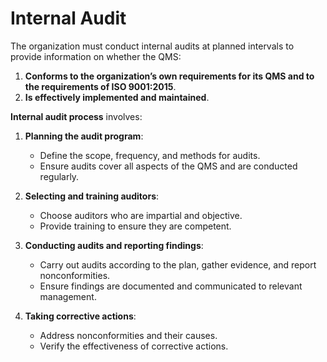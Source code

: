 # Internal Audit

The organization must conduct internal audits at planned intervals to provide information on whether the QMS:

1. **Conforms to the organization’s own requirements for its QMS and to the requirements of ISO 9001:2015**.
2. **Is effectively implemented and maintained**.

**Internal audit process** involves:

1. **Planning the audit program**:
   - Define the scope, frequency, and methods for audits.
   - Ensure audits cover all aspects of the QMS and are conducted regularly.

2. **Selecting and training auditors**:
   - Choose auditors who are impartial and objective.
   - Provide training to ensure they are competent.

3. **Conducting audits and reporting findings**:
   - Carry out audits according to the plan, gather evidence, and report nonconformities.
   - Ensure findings are documented and communicated to relevant management.

4. **Taking corrective actions**:
   - Address nonconformities and their causes.
   - Verify the effectiveness of corrective actions.

